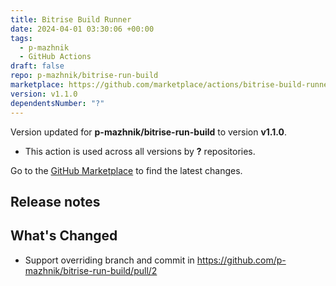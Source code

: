 ```yaml
---
title: Bitrise Build Runner
date: 2024-04-01 03:30:06 +00:00
tags:
  - p-mazhnik
  - GitHub Actions
draft: false
repo: p-mazhnik/bitrise-run-build
marketplace: https://github.com/marketplace/actions/bitrise-build-runner
version: v1.1.0
dependentsNumber: "?"
---
```



Version updated for **p-mazhnik/bitrise-run-build** to version **v1.1.0**.
- This action is used across all versions by **?** repositories.

Go to the [GitHub Marketplace](https://github.com/marketplace/actions/bitrise-build-runner) to find the latest changes.

## Release notes

## What's Changed
* Support overriding branch and commit in https://github.com/p-mazhnik/bitrise-run-build/pull/2

